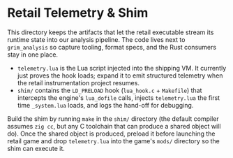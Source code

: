 # Retail Telemetry & Shim

This directory keeps the artifacts that let the retail executable stream its
runtime state into our analysis pipeline. The code lives next to
`grim_analysis` so capture tooling, format specs, and the Rust consumers stay
in one place.

- `telemetry.lua` is the Lua script injected into the shipping VM. It currently
  just proves the hook loads; expand it to emit structured telemetry when the
  retail instrumentation project resumes.
- `shim/` contains the `LD_PRELOAD` hook (`lua_hook.c` + `Makefile`) that
  intercepts the engine's `lua_dofile` calls, injects `telemetry.lua` the first
  time `_system.lua` loads, and logs the hand-off for debugging.

Build the shim by running `make` in the `shim/` directory (the default compiler
assumes `zig cc`, but any C toolchain that can produce a shared object will do).
Once the shared object is produced, preload it before launching the retail game
and drop `telemetry.lua` into the game's `mods/` directory so the shim can
execute it.
